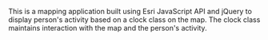 This is a mapping application built using Esri JavaScript API and jQuery to display person's activity based on a clock class on the map.
The clock class maintains interaction with the map and the person's activity.
